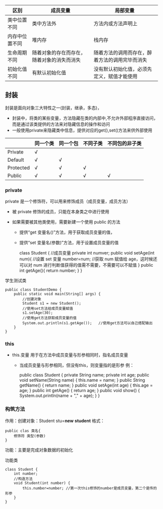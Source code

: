 | 区别           | 成员变量                                   | 局部变量                                       |
| -------------- | ------------------------------------------ | ---------------------------------------------- |
| 类中位置不同   | 类中方法外                                 | 方法内或方法声明上                             |
| 内存中位置不同 | 堆内存                                     | 栈内存                                         |
| 生命周期不同   | 随着对象的存在而存在，随着对象的消失而消失 | 随着方法的调用而存在，醉着方法的调用完毕而消失 |
| 初始化值不同   | 有默认初始化值                             | 没有默认初始化值，必须先定义，赋值才能使用     |

## 封装

封装是面向对象三大特性之一(封装，继承，多态)，
- 封装中，将类的某些变量，方法隐藏在类的内部中,不允许外部程序直接访问，而是通过该类提供的方法来对隐藏信息的操作和访问
- 一般使用private来隐藏类中信息，提供对应的get(),set()方法来供外部使用

|           | 同一个类 | 同一个包 | 不同子类 | 不同包的非子类 |
| --------- | -------- | -------- | -------- | -------------- |
| Private   | √        |          |          |                |
| Default   | √        | √        |          |                |
| Protected | √        | √        | √        |                |
| Public    | √        | √        | √        | √              |

### private

private 是一个修饰符，可以用来修饰成员（成员变量，成员方法）

- 被 private 修饰的成员，只能在本身类之中进行使用
- 如果需要被其他类使用，需要新建一个使用 public 的方法

  - 提供“get 变量名()”方法，用于获取成员变量的值，
  - 提供“set 变量名(参数)”方法，用于设置成员变量的值

    class Student {
    //成员变量
    private int numver;
        public void setAge(int num){ //设置 set 变量
            number=num; //获取 num 赋值给 age，这时候还可以对 num 进行判断值获得的值需不需要，不需要可以不赋值
        }
        public int getAge(){
            return number;
        }
    }

学生测试类

    public class StudentDemo {
        public static void main(String[] args) {
            //创建对象
            Student s1 = new Student();
            //使用set方法给成员变量赋值
            s1.setAge(30);
            //使用get方法获取成员变量的值
            System.out.println(s1.getAge());   //使用get方法可以自己搭配输出
        }
    }

### this

- this.变量 用于在方法中成员变量与形参相同时，指名成员变量
  - 当成员变量与形参相同，但没有this，则变量指的是形参
例：

    public class Student {
        private String name;
        private int age;
        public void setName(String name) {
            this.name = name;
        }
        public String getName() {
            return name;
        }
        public void setAge(int age) {
            this.age = age;
        }
        public int getAge() {
            return age;
        }
        public void show() {
            System.out.println(name + "," + age);
        }
    }

### 构筑方法

作用：创建对象：Student stu=**new** **student**
格式：

    public clas 类名{
        修饰符 类型(参数)
    }

功能：主要是完成对象数据的初始化

功能类

    class Student {
        int number;
        //构造方法
        void Student(int number) {
            this.number=number; //第一次this修饰的number是成员变量，第二个是传的形参
        }
    }
